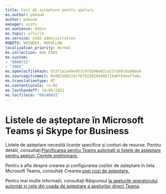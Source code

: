 ```yaml
---
title: Cozi de așteptare pentru apeluri
ms.author: pebaum
author: pebaum
manager: scotv
ms.audience: Admin
ms.topic: article
ms.service: o365-administration
ROBOTS: NOINDEX, NOFOLLOW
localization_priority: Normal
ms.collection: Adm_O365
ms.custom:
- "9000731"
- "2665"
ms.openlocfilehash: 933f1a2a49e953c9fd598e02ca21fa95c6ad6ee0
ms.sourcegitcommit: 0a982e89c24cfb7922629e886716a6f64ee7fa6c
ms.translationtype: MT
ms.contentlocale: ro-RO
ms.lasthandoff: 10/06/2021
ms.locfileid: "60146631"
---
```

# <a name="call-queues-in-microsoft-teams-and-skype-for-business"></a>Listele de așteptare în Microsoft Teams și Skype for Business 

Listele de așteptare necesită licențe specifice și conturi de resurse. Pentru detalii, consultați [Planificarea pentru Teams automați și listele de așteptare pentru apeluri: Cerințe preliminare.](https://docs.microsoft.com/microsoftteams/plan-auto-attendant-call-queue#prerequisites) 

Pentru a afla despre crearea și configurarea cozilor de așteptare în lista Microsoft Teams, consultați Crearea [unei cozi de așteptare.](https://docs.microsoft.com/microsoftteams/create-a-phone-system-call-queue) 

Pentru mai multe informații, consultați Răspunsul [la apelurile operatorului automat și cele din coada de așteptare a apelurilor direct Teams](https://docs.microsoft.com/microsoftteams/answer-auto-attendant-and-call-queue-calls). 